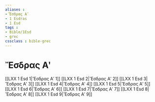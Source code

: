 ```yaml
---
aliases : 
- Ἔσδρας Αʹ
- 1 Esdras
- 1 Esd
tags : 
- Bible/1Esd
- grec
cssclass : bible-grec
---
```


# Ἔσδρας Αʹ

[[LXX 1 Esd 1|Ἔσδρας Αʹ 1]]
[[LXX 1 Esd 2|Ἔσδρας Αʹ 2]]
[[LXX 1 Esd 3|Ἔσδρας Αʹ 3]]
[[LXX 1 Esd 4|Ἔσδρας Αʹ 4]]
[[LXX 1 Esd 5|Ἔσδρας Αʹ 5]]
[[LXX 1 Esd 6|Ἔσδρας Αʹ 6]]
[[LXX 1 Esd 7|Ἔσδρας Αʹ 7]]
[[LXX 1 Esd 8|Ἔσδρας Αʹ 8]]
[[LXX 1 Esd 9|Ἔσδρας Αʹ 9]]
